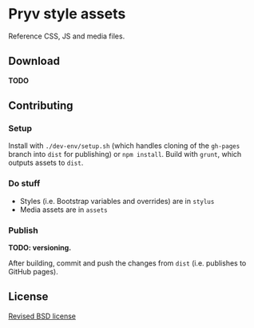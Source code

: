 # Pryv style assets

Reference CSS, JS and media files.


## Download

**TODO**


## Contributing

### Setup

Install with `./dev-env/setup.sh` (which handles cloning of the `gh-pages` branch into `dist` for publishing) or `npm install`.
Build with `grunt`, which outputs assets to `dist`.


### Do stuff

- Styles (i.e. Bootstrap variables and overrides) are in `stylus`
- Media assets are in `assets`


### Publish

**TODO: versioning.**

After building, commit and push the changes from `dist` (i.e. publishes to GitHub pages).


## License

[Revised BSD license](https://github.com/pryv/documents/blob/master/license-bsd-revised.md)
